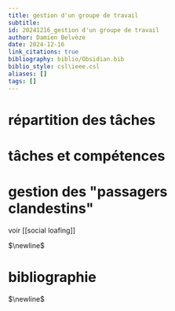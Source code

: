 ```yaml
---
title: gestion d'un groupe de travail
subtitle:
id: 20241216_gestion d'un groupe de travail
author: Damien Belvèze
date: 2024-12-16
link_citations: true
bibliography: biblio/Obsidian.bib
biblio_style: csl\ieee.csl
aliases: []
tags: []
---
```

# répartition des tâches

# tâches et compétences

# gestion des "passagers clandestins"

voir [[social loafing]]



$\newline$
# bibliographie
$\newline$






